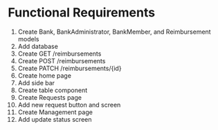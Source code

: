 # Functional Requirements
1. Create Bank, BankAdministrator, BankMember, and Reimbursement models
2. Add database
3. Create GET /reimbursements
4. Create POST /reimbursements
5. Create PATCH /reimbursements/{id}
6. Create home page
7. Add side bar
8. Create table component
9. Create Requests page
10. Add new request button and screen
11. Create Management page
12. Add update status screen
